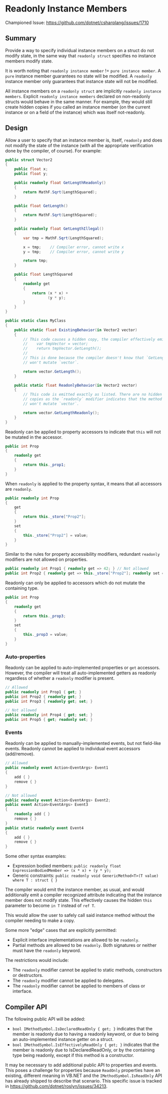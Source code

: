 # Readonly Instance Members

Championed Issue: <https://github.com/dotnet/csharplang/issues/1710>

## Summary
[summary]: #summary

Provide a way to specify individual instance members on a struct do not modify state, in the same way that `readonly struct` specifies no instance members modify state.

It is worth noting that `readonly instance member` != `pure instance member`. A `pure` instance member guarantees no state will be modified. A `readonly` instance member only guarantees that instance state will not be modified.

All instance members on a `readonly struct` are implicitly `readonly instance members`. Explicit `readonly instance members` declared on non-readonly structs would behave in the same manner. For example, they would still create hidden copies if you called an instance member (on the current instance or on a field of the instance) which was itself not-readonly.

## Design
[design]: #design

Allow a user to specify that an instance member is, itself, `readonly` and does not modify the state of the instance (with all the appropriate verification done by the compiler, of course). For example:

```csharp
public struct Vector2
{
    public float x;
    public float y;

    public readonly float GetLengthReadonly()
    {
        return MathF.Sqrt(LengthSquared);
    }

    public float GetLength()
    {
        return MathF.Sqrt(LengthSquared);
    }

    public readonly float GetLengthIllegal()
    {
        var tmp = MathF.Sqrt(LengthSquared);

        x = tmp;    // Compiler error, cannot write x
        y = tmp;    // Compiler error, cannot write y

        return tmp;
    }

    public float LengthSquared
    {
        readonly get
        {
            return (x * x) +
                   (y * y);
        }
    }
}

public static class MyClass
{
    public static float ExistingBehavior(in Vector2 vector)
    {
        // This code causes a hidden copy, the compiler effectively emits:
        //    var tmpVector = vector;
        //    return tmpVector.GetLength();
        //
        // This is done because the compiler doesn't know that `GetLength()`
        // won't mutate `vector`.

        return vector.GetLength();
    }

    public static float ReadonlyBehavior(in Vector2 vector)
    {
        // This code is emitted exactly as listed. There are no hidden
        // copies as the `readonly` modifier indicates that the method
        // won't mutate `vector`.

        return vector.GetLengthReadonly();
    }
}
```

Readonly can be applied to property accessors to indicate that `this` will not be mutated in the accessor.

```csharp
public int Prop
{
    readonly get
    {
        return this._prop1;
    }
}
```

When `readonly` is applied to the property syntax, it means that all accessors are `readonly`.

```csharp
public readonly int Prop
{
    get
    {
        return this._store["Prop2"];
    }
    set
    {
        this._store["Prop2"] = value;
    }
}
```

Similar to the rules for property accessibility modifiers, redundant `readonly` modifiers are not allowed on properties.

```csharp
public readonly int Prop1 { readonly get => 42; } // Not allowed
public int Prop2 { readonly get => this._store["Prop2"]; readonly set => this._store["Prop2"]; } // Not allowed
```

Readonly can only be applied to accessors which do not mutate the containing type.

```csharp
public int Prop
{
    readonly get
    {
        return this._prop3;
    }
    set
    {
        this._prop3 = value;
    }
}
```

### Auto-properties
Readonly can be applied to auto-implemented properties or `get` accessors. However, the compiler will treat all auto-implemented getters as readonly regardless of whether a `readonly` modifier is present.

```csharp
// Allowed
public readonly int Prop1 { get; }
public int Prop2 { readonly get; }
public int Prop3 { readonly get; set; }

// Not allowed
public readonly int Prop4 { get; set; }
public int Prop5 { get; readonly set; }
```

### Events
Readonly can be applied to manually-implemented events, but not field-like events. Readonly cannot be applied to individual event accessors (add/remove).

```csharp
// Allowed
public readonly event Action<EventArgs> Event1
{
    add { }
    remove { }
}

// Not allowed
public readonly event Action<EventArgs> Event2;
public event Action<EventArgs> Event3
{
    readonly add { }
    remove { }
}
public static readonly event Event4
{
    add { }
    remove { }
}
```

Some other syntax examples:

* Expression bodied members: `public readonly float ExpressionBodiedMember => (x * x) + (y * y);`
* Generic constraints: `public readonly void GenericMethod<T>(T value) where T : struct { }`

The compiler would emit the instance member, as usual, and would additionally emit a compiler recognized attribute indicating that the instance member does not modify state. This effectively causes the hidden `this` parameter to become `in T` instead of `ref T`.

This would allow the user to safely call said instance method without the compiler needing to make a copy.

Some more "edge" cases that are explicitly permitted:

* Explicit interface implementations are allowed to be `readonly`.
* Partial methods are allowed to be `readonly`. Both signatures or neither must have the `readonly` keyword.

The restrictions would include:

* The `readonly` modifier cannot be applied to static methods, constructors or destructors.
* The `readonly` modifier cannot be applied to delegates.
* The `readonly` modifier cannot be applied to members of class or interface.

## Compiler API

The following public API will be added:

- `bool IMethodSymbol.IsDeclaredReadOnly { get; }` indicates that the member is readonly due to having a readonly keyword, or due to being an auto-implemented instance getter on a struct.
- `bool IMethodSymbol.IsEffectivelyReadOnly { get; }` indicates that the member is readonly due to IsDeclaredReadOnly, or by the containing type being readonly, except if this method is a constructor.

It may be necessary to add additional public API to properties and events. This poses a challenge for properties because `ReadOnly` properties have an existing, different meaning in VB.NET and the `IMethodSymbol.IsReadOnly` API has already shipped to describe that scenario. This specific issue is tracked in https://github.com/dotnet/roslyn/issues/34213.
